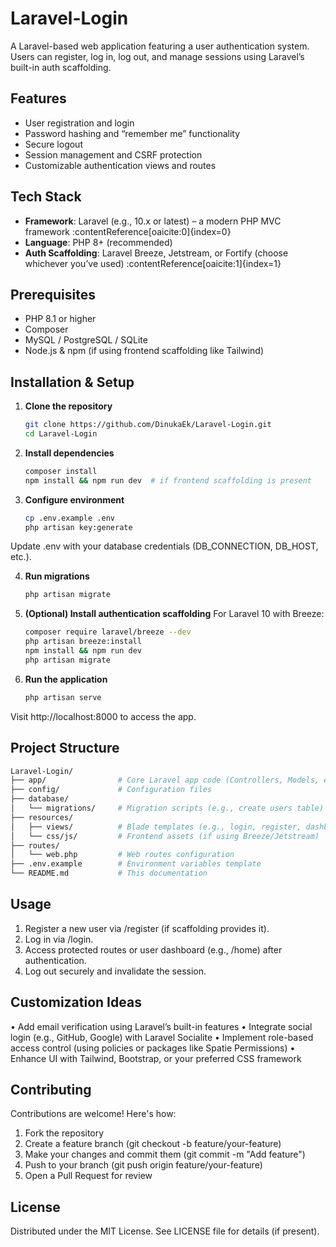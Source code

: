 # Laravel-Login

A Laravel-based web application featuring a user authentication system. Users can register, log in, log out, and manage sessions using Laravel’s built-in auth scaffolding.

##  Features

-  User registration and login  
-  Password hashing and “remember me” functionality  
-  Secure logout  
-  Session management and CSRF protection  
-  Customizable authentication views and routes

##  Tech Stack

- **Framework**: Laravel (e.g., 10.x or latest) – a modern PHP MVC framework :contentReference[oaicite:0]{index=0}  
- **Language**: PHP 8+ (recommended)  
- **Auth Scaffolding**: Laravel Breeze, Jetstream, or Fortify (choose whichever you’ve used) :contentReference[oaicite:1]{index=1}

##  Prerequisites

- PHP 8.1 or higher  
- Composer  
- MySQL / PostgreSQL / SQLite  
- Node.js & npm (if using frontend scaffolding like Tailwind)

##  Installation & Setup

1. **Clone the repository**  
   ```bash
   git clone https://github.com/DinukaEk/Laravel-Login.git
   cd Laravel-Login

2. **Install dependencies**
   ```bash
   composer install
   npm install && npm run dev  # if frontend scaffolding is present

3. **Configure environment**
   ```bash
   cp .env.example .env
   php artisan key:generate
  Update .env with your database credentials (DB_CONNECTION, DB_HOST, etc.).
   
4. **Run migrations**
   ```bash
   php artisan migrate
   
5. **(Optional) Install authentication scaffolding**
   For Laravel 10 with Breeze:
   ```bash
   composer require laravel/breeze --dev
   php artisan breeze:install
   npm install && npm run dev
   php artisan migrate
   
6. **Run the application**
    ```bash
    php artisan serve
  Visit http://localhost:8000 to access the app.


## Project Structure
```bash
Laravel-Login/
├── app/                # Core Laravel app code (Controllers, Models, etc.)
├── config/             # Configuration files
├── database/
│   └── migrations/     # Migration scripts (e.g., create users table)
├── resources/
│   ├── views/          # Blade templates (e.g., login, register, dashboard)
│   └── css/js/         # Frontend assets (if using Breeze/Jetstream)
├── routes/
│   └── web.php         # Web routes configuration
├── .env.example        # Environment variables template
└── README.md           # This documentation
```


## Usage

1. Register a new user via /register (if scaffolding provides it).
2. Log in via /login.
3. Access protected routes or user dashboard (e.g., /home) after authentication.
4. Log out securely and invalidate the session.


## Customization Ideas

• Add email verification using Laravel’s built-in features
• Integrate social login (e.g., GitHub, Google) with Laravel Socialite
• Implement role-based access control (using policies or packages like Spatie Permissions)
• Enhance UI with Tailwind, Bootstrap, or your preferred CSS framework


## Contributing

Contributions are welcome! Here's how:
1. Fork the repository
2. Create a feature branch (git checkout -b feature/your-feature)
3. Make your changes and commit them (git commit -m "Add feature")
4. Push to your branch (git push origin feature/your-feature)
5. Open a Pull Request for review


## License

Distributed under the MIT License. See LICENSE file for details (if present).
